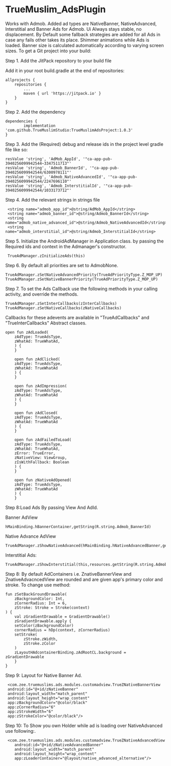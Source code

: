 # TrueMuslim_AdsPlugin
Works with Admob.
Added ad types are NativeBanner, NativeAdvanced, Interstitial and Banner Ads for Admob.
Ui Always stays stable, no displacement.
By Default some fallback strategies are added for all Ads in case any fails other takes its place.
Shimmer animations while Ads is loaded.
Banner size is calculated automatically according to varying screen sizes.
To get a Git project into your build:

Step 1. Add the JitPack repository to your build file

Add it in your root build.gradle at the end of repositories:

	allprojects {
		repositories {
			...
			maven { url 'https://jitpack.io' }
		}
	}
	
Step 2. Add the dependency

	dependencies {
	        implementation 'com.github.TrueMuslimStudio:TrueMuslimAdsProject:1.0.3'
	}
	
Step 3. Add the (Required) debug and release ids in the project level gradle file like so:

	resValue 'string', 'AdMob_AppId', '"ca-app-pub-3940256099942544~3347511713"'
	resValue 'string', 'Admob_BannerId', '"ca-app-pub-3940256099942544/6300978111"'
	resValue 'string', 'Admob_NativeAdvancedId', '"ca-app-pub-3940256099942544/2247696110"'
	resValue 'string', 'Admob_InterstitialId', '"ca-app-pub-3940256099942544/1033173712"'

Step 4. Add the relevant strings in strings file

	 <string name="admob_app_id">@string/AdMob_AppId</string>
	 <string name="admob_banner_id">@string/Admob_BannerId</string>
	 <string name="admob_native_advanced_id">@string/Admob_NativeAdvancedId</string>
	 <string name="admob_interstitial_id">@string/Admob_InterstitialId</string>
 
Step 5. Initialize the AndroidAdManager in Application class. by passing the Required
ids and context in the Admanager's constructor.

	 TrueAdManager.zInitializeAds(this)
    
Step 6. By default all priorities are set to AdmobNone.

	TrueAdManager.zSetNativeAdvancedPriority(TrueAdPriorityType.Z_MOP_UP)
	TrueAdManager.zSetNativeBannerPriority(TrueAdPriorityType.Z_MOP_UP) 

Step 7. To set the Ads Callback use the following methods in your calling activity, and override the methods.

	TrueAdManager.zSetInterCallbacks(zInterCallbacks)
	TrueAdManager.zSetNativeCallbacks(zNativeCallbacks)

Callbacks for these adevents are available in "TrueAdCallbacks" and "TrueInterCallbacks" Abstract classes.

	open fun zAdLoaded(
		zAdType: TrueAdsType,
		zWhatAd: TrueWhatAd,
	    ) {
	    }

	    open fun zAdClicked(
		zAdType: TrueAdsType,
		zWhatAd: TrueWhatAd
	    ) {
	    }

	    open fun zAdImpression(
		zAdType: TrueAdsType,
		zWhatAd: TrueWhatAd
	    ) {
	    }

	    open fun zAdClosed(
		zAdType: TrueAdsType,
		zWhatAd: TrueWhatAd
	    ) {
	    }

	    open fun zAdFailedToLoad(
		zAdType: TrueAdsType,
		zWhatAd: TrueWhatAd,
		zError: TrueError,
		zNativeView: ViewGroup,
		zIsWithFallback: Boolean
	    ) {
	    }

	    open fun zNativeAdOpened(
		zAdType: TrueAdsType,
		zWhatAd: TrueWhatAd
	    ) {
	    }
Step 8:Load Ads By passing View And AdId.

Banner AdView

	hMainBinding.hBannerContainer,getString(R.string.Admob_BannerId)
	    
Native Advance AdView

	TrueAdManager.zShowNativeAdvanced(hMainBinding.hNativeAdvancedBanner,getString(R.string.Admob_NativeAdvancedId))
	    
Interstitial Ads:

	TrueAdManager.zShowInterstitial(this,resources.getString(R.string.Admob_InterstitialId))
	
Step 8: By default AdContainers i.e. ZnativeBannerView and ZnativeAdvacncedView are rounded and
are given app's primary color and stroke. To change use method:

	fun zSetBackGroundDrawable(
	    zBackgroundColor: Int,
	    zCornerRadius: Int = 6,
	    zStroke: Stroke = Stroke(context)
	) {
	    val zGradientDrawable = GradientDrawable()
	    zGradientDrawable.apply {
		setColor(zBackgroundColor)
		cornerRadius = hDp(context, zCornerRadius)
		setStroke(
		    zStroke.zWidth,
		    zStroke.zColor
		)
		zLayoutHAdcontainerBinding.zAdRootCL.background = zGradientDrawable
	    }
	}

Step 9: Layout for Native Banner Ad.

	 <com.zee.truemuslims.ads.modules.customadview.TrueZNativeBannerView
	 android:id="@+id/zNativeBanner"
	 android:layout_width="match_parent"
	 android:layout_height="wrap_content"
	 app:zBackgroundColor="@color/black"
	 app:zCornerRadius="6"
	 app:zStrokeWidth="6"
	 app:zStrokeColor="@color/black"/>
 
 Step 10: To Show you own Holder while ad is loading over NativeAdvanced use following:.
 
	 <com.zee.truemuslims.ads.modules.customadview.TrueZNativeAdvancedView
		android:id="@+id/zNativeAdvancedBanner"
		android:layout_width="match_parent"
		android:layout_height="wrap_content"
		app:zLoaderContainer="@layout/native_advanced_alternative"/>
